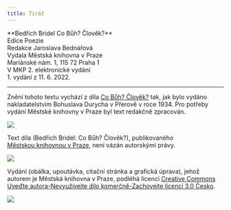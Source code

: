 ```yaml
---
title: Tiráž
---
```


<section>  
**Bedřich Bridel    
Co Bůh? Člověk?**  
</section>  
<section>  
Edice Poezie  
</section>  
<section>  
</section>  
<section>  
Redakce Jaroslava Bednářová  
</section>  
<section>  
Vydala Městská knihovna v Praze  
</section>  
<section>  
Mariánské nám. 1, 115 72 Praha 1  
</section>  
<section>  
V MKP 2. elektronické vydání  
</section>  
<section>  
</section>  
<section>  
</section>  
<section>  
</section>  
<section>  
</section>  
1. vydání z 11. 6. 2022.

***

<section>

Znění tohoto textu vychází z díla [Co Bůh? Člověk?](https://aleph.nkp.cz/F/?func=direct&doc_number=000793967&local_base=NKC) tak, jak bylo vydáno nakladatelstvím Bohuslava Durycha v Přerově v roce 1934. Pro potřeby vydání Městské knihovny v Praze byl text redakčně zpracován.

![](../Images/image003.jpg)

Text díla (Bedřich Bridel: Co Bůh? Člověk?), publikovaného [Městskou knihovnou v Praze](https://www.mlp.cz/cz/), není vázán autorskými právy.

![](../Images/image001.jpg)

Vydání (obálka, upoutávka, citační stránka a grafická úprava), jehož autorem je Městská knihovna v Praze, podléhá licenci [Creative Commons Uveďte autora-Nevyužívejte dílo komerčně-Zachovejte licenci 3.0 Česko](https://creativecommons.org/licenses/by-nc-sa/3.0/cz/).


</section>

<section>

![](../Images/image004.jpg)

</section>